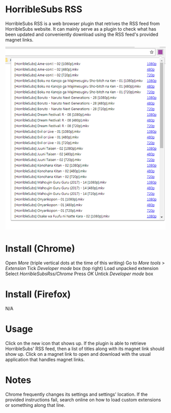 HorribleSubs RSS
======

HorribleSubs RSS is a web browser plugin that retrives the RSS feed from HorribleSubs website. It can
mainly serve as a plugin to check what has been updated and conveniently download using the RSS feed's
provided magnet links.

![Markers screenshot](https://raw.githubusercontent.com/hueyjj/HorribleSubsRSS/master/Screenshots/example.PNG)

Install (Chrome)
======

Open _More_ (triple vertical dots at the time of this writing)
Go to _More tools_ > _Extension_
Tick _Developer mode_ box (top right)
Load unpacked extension
Select _HorribleSubsRss/Chrome_
Press _OK_
Untick _Developer mode_ box

Install (Firefox)
======
N/A

Usage
======

Click on the new icon that shows up. If the plugin is able to retrieve HorribleSubs' RSS feed, then
a list of titles along with its magnet link should show up.
Click on a magnet link to open and download with the usual application that handles magnet links.

Notes
======

Chrome frequently changes its settings and settings' location. If the
provided instructions fail, search online on how to load custom extensions or something along 
that line.
